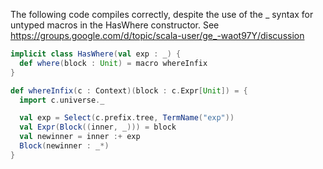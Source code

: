 The following code compiles correctly, despite the use of the _ syntax for untyped macros in the HasWhere constructor. See https://groups.google.com/d/topic/scala-user/ge_-waot97Y/discussion

```scala
implicit class HasWhere(val exp : _) {
  def where(block : Unit) = macro whereInfix
}

def whereInfix(c : Context)(block : c.Expr[Unit]) = {
  import c.universe._

  val exp = Select(c.prefix.tree, TermName("exp"))
  val Expr(Block((inner, _))) = block
  val newinner = inner :+ exp
  Block(newinner : _*)
}
```
